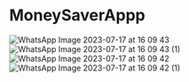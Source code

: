 # MoneySaverAppp
 
![WhatsApp Image 2023-07-17 at 16 09 43](https://github.com/berohanprabhakar/MoneySaverAp/assets/77007361/6f9713fc-6588-43bd-bf0f-282366423079)
![WhatsApp Image 2023-07-17 at 16 09 43 (1)](https://github.com/berohanprabhakar/MoneySaverAp/assets/77007361/435483ce-264f-43e6-862c-b81adb0a8373)
![WhatsApp Image 2023-07-17 at 16 09 42](https://github.com/berohanprabhakar/MoneySaverAp/assets/77007361/c71ab435-b7a3-452e-9d95-8565acd6dca3)
![WhatsApp Image 2023-07-17 at 16 09 42 (1)](https://github.com/berohanprabhakar/MoneySaverAp/assets/77007361/cc960c77-d910-477d-aa5d-e9843c1c9d79)
